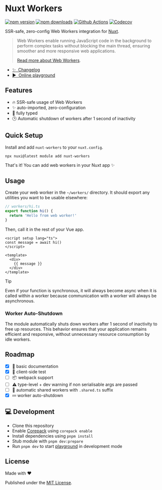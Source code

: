 # Nuxt Workers

[![npm version][npm-version-src]][npm-version-href]
[![npm downloads][npm-downloads-src]][npm-downloads-href]
[![Github Actions][github-actions-src]][github-actions-href]
[![Codecov][codecov-src]][codecov-href]

SSR-safe, zero-config Web Workers integration for [Nuxt](https://nuxt.com).

> Web Workers enable running JavaScript code in the background to perform complex tasks without blocking the main thread, ensuring smoother and more responsive web applications.
>
> [Read more about Web Workers](https://developer.mozilla.org/en-US/docs/Web/API/Web_Workers_API/Using_web_workers).

- [✨ &nbsp;Changelog](https://github.com/danielroe/nuxt-workers/blob/main/CHANGELOG.md)
- [▶️ &nbsp;Online playground](https://stackblitz.com/github/danielroe/nuxt-workers/tree/main/playground)

## Features

- 🔥 SSR-safe usage of Web Workers
- ✨ auto-imported, zero-configuration
- 💪 fully typed
- 🕒 Automatic shutdown of workers after 1 second of inactivity

## Quick Setup

Install and add `nuxt-workers` to your `nuxt.config`.

```bash
npx nuxi@latest module add nuxt-workers
```

That's it! You can add web workers in your Nuxt app ✨

## Usage

Create your web worker in the `~/workers/` directory. It should export any utilities you want to be usable elsewhere:

```ts
// workers/hi.ts
export function hi() {
  return 'Hello from web worker!'
}
```

Then, call it in the rest of your Vue app.

```vue
<script setup lang="ts">
const message = await hi()
</script>

<template>
  <div>
    {{ message }}
  </div>
</template>
```

> [!TIP]
> Even if your function is synchronous, it will always become async when it is called within a worker because communication with a worker will always be asynchronous.

### Worker Auto-Shutdown

The module automatically shuts down workers after 1 second of inactivity to free up resources. This behavior ensures that your application remains efficient and responsive, without unnecessary resource consumption by idle workers.

## Roadmap

- [x] 📖 basic documentation
- [x] 🧪 client-side test
- [ ] 📦 webpack support
- [ ] ⚠️ type-level + dev warning if non serialisable args are passed
- [ ] 🤝 automatic shared workers with `.shared.ts` suffix
- [x] 💤 worker auto-shutdown

## 💻 Development

- Clone this repository
- Enable [Corepack](https://github.com/nodejs/corepack) using `corepack enable`
- Install dependencies using `pnpm install`
- Stub module with `pnpm dev:prepare`
- Run `pnpm dev` to start [playground](./playground) in development mode

## License

Made with ❤️

Published under the [MIT License](./LICENCE).

<!-- Badges -->

[npm-version-src]: https://img.shields.io/npm/v/nuxt-workers?style=flat-square
[npm-version-href]: https://npmjs.com/package/nuxt-workers
[npm-downloads-src]: https://img.shields.io/npm/dm/nuxt-workers?style=flat-square
[npm-downloads-href]: https://npmjs.com/package/nuxt-workers
[github-actions-src]: https://img.shields.io/github/actions/workflow/status/danielroe/nuxt-workers/ci.yml?branch=main
[github-actions-href]: https://github.com/danielroe/nuxt-workers/actions?query=workflow%3Aci
[codecov-src]: https://img.shields.io/codecov/c/gh/danielroe/nuxt-workers/main?style=flat-square
[codecov-href]: https://codecov.io/gh/danielroe/nuxt-workers
